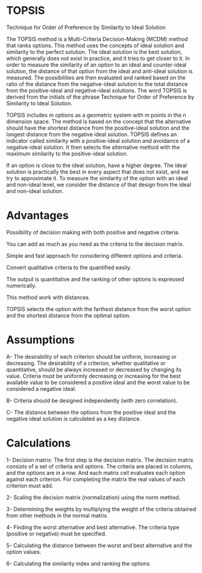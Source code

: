 # TOPSIS
Technique for Order of Preference by Similarity to Ideal Solution

The TOPSIS method is a Multi-Criteria Decision-Making (MCDM) method that ranks options. This method uses the concepts of ideal solution and similarity to the perfect solution. The ideal solution is the best solution, which generally does not exist in practice, and it tries to get closer to it. In order to measure the similarity of an option to an ideal and counter-ideal solution, the distance of that option from the ideal and anti-ideal solution is measured. The possibilities are then evaluated and ranked based on the ratio of the distance from the negative-ideal solution to the total distance from the positive-ideal and negative-ideal solutions. The word TOPSIS is derived from the initials of the phrase Technique for Order of Preference by Similarity to Ideal Solution.

TOPSIS includes m options as a geometric system with m points in the n dimension space. The method is based on the concept that the alternative should have the shortest distance from the positive-ideal solution and the longest distance from the negative ideal solution. TOPSIS defines an indicator called similarity with a positive-ideal solution and avoidance of a negative-ideal solution. It then selects the alternative method with the maximum similarity to the positive-ideal solution.

If an option is close to the ideal solution, have a higher degree. The ideal solution is practically the best in every aspect that does not exist, and we try to approximate it. To measure the similarity of the option with an ideal and non-ideal level, we consider the distance of that design from the ideal and non-ideal solution.

# Advantages

Possibility of decision making with both positive and negative criteria.

You can add as much as you need as the criteria to the decision matrix.

Simple and fast approach for considering different options and criteria.

Convert qualitative criteria to the quantified easily.

The output is quantitative and the ranking of other options is expressed numerically.

This method work with distances. 

TOPSIS selects the option with the farthest distance from the worst option and the shortest distance from the optimal option.

# Assumptions

A- The desirability of each criterion should be uniform, increasing or decreasing. The desirability of a criterion, whether qualitative or quantitative, should be always increased or decreased by changing its value. Criteria must be uniformly decreasing or increasing for the best available value to be considered a positive ideal and the worst value to be considered a negative ideal.

B- Criteria should be designed independently (with zero correlation).

C- The distance between the options from the positive ideal and the negative ideal solution is calculated as a key distance.


# Calculations

1- Decision matrix: The first step is the decision matrix. The decision matrix consists of a set of criteria and options. The criteria are placed in columns, and the options are in a row. And each matrix cell evaluates each option against each criterion. For completing the matrix the real values of each criterion must add.

2- Scaling the decision matrix (normalization) using the norm method.

3- Determining the weights by multiplying the weight of the criteria obtained from other methods in the normal matrix.

4- Finding the worst alternative and best alternative. The criteria type (positive or negative) must be specified.

5- Calculating the distance between the worst and best alternative and the option values.

6- Calculating the similarity index and ranking the options
